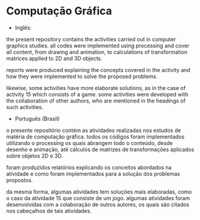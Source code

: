 # Computação Gráfica


- Inglês:

the present repository contains the activities carried out in computer graphics studies. all codes were implemented using processing and cover all content, from drawing and animation, to calculations of transformation matrices applied to 2D and 3D objects.

reports were produced explaining the concepts covered in the activity and how they were implemented to solve the proposed problems.

likewise, some activities have more elaborate solutions, as in the case of activity 15 which consists of a game. some activities were developed with the collaboration of other authors, who are mentioned in the headings of such activities.


- Português (Brasil)

o presente repositório contém as atividades realizadas nos estudos de matéria de computação gráfica. todos os códigos foram implementados utilizando o processing os quais abrangem todo o conteúdo, desde desenho e animação, até cálculos de matrizes de transformações aplicados sobre objetos 2D e 3D.

foram produzidos relatórios explicando os conceitos abordados na atividade e como foram implementados para a solução dos problemas propostos. 

da mesma forma, algumas atividades tem soluções mais elaboradas, como o caso da atividade 15 que consiste de um jogo. algumas atividades foram desenvolvidas com a colaboração de outros autores, os quais são citados nos cabeçalhos de tais atividades.



